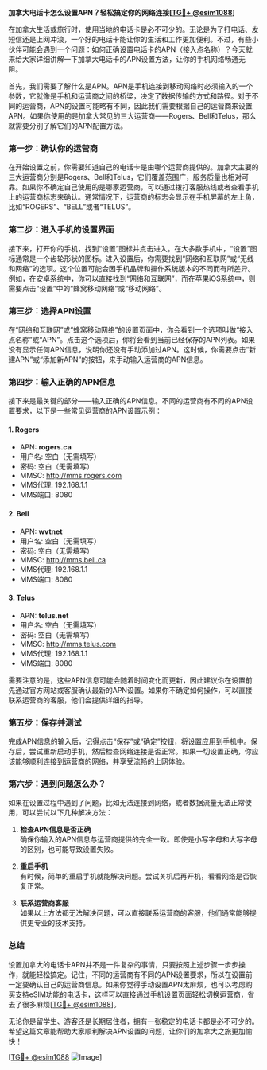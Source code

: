 **加拿大电话卡怎么设置APN？轻松搞定你的网络连接[[TG💪+ @esim1088](https://t.me/s/esim1088)]**

在加拿大生活或旅行时，使用当地的电话卡是必不可少的。无论是为了打电话、发短信还是上网冲浪，一个好的电话卡能让你的生活和工作更加便利。不过，有些小伙伴可能会遇到一个问题：如何正确设置电话卡的APN（接入点名称）？今天就来给大家详细讲解一下加拿大电话卡的APN设置方法，让你的手机网络畅通无阻。

首先，我们需要了解什么是APN。APN是手机连接到移动网络时必须输入的一个参数，它就像是手机和运营商之间的桥梁，决定了数据传输的方式和路径。对于不同的运营商，APN的设置可能略有不同，因此我们需要根据自己的运营商来设置APN。如果你使用的是加拿大常见的三大运营商——Rogers、Bell和Telus，那么就需要分别了解它们的APN配置方法。

### **第一步：确认你的运营商**
在开始设置之前，你需要知道自己的电话卡是由哪个运营商提供的。加拿大主要的三大运营商分别是Rogers、Bell和Telus，它们覆盖范围广，服务质量也相对可靠。如果你不确定自己使用的是哪家运营商，可以通过拨打客服热线或者查看手机上的运营商标志来确认。通常情况下，运营商的标志会显示在手机屏幕的左上角，比如“ROGERS”、“BELL”或者“TELUS”。

### **第二步：进入手机的设置界面**
接下来，打开你的手机，找到“设置”图标并点击进入。在大多数手机中，“设置”图标通常是一个齿轮形状的图标。进入设置后，你需要找到“网络和互联网”或“无线和网络”的选项。这个位置可能会因手机品牌和操作系统版本的不同而有所差异。例如，在安卓系统中，你可以直接找到“网络和互联网”，而在苹果iOS系统中，则需要点击“设置”中的“蜂窝移动网络”或“移动网络”。

### **第三步：选择APN设置**
在“网络和互联网”或“蜂窝移动网络”的设置页面中，你会看到一个选项叫做“接入点名称”或“APN”。点击这个选项后，你将会看到当前已经保存的APN列表。如果没有显示任何APN信息，说明你还没有手动添加过APN。这时候，你需要点击“新建APN”或“添加新APN”的按钮，来手动输入运营商的APN信息。

### **第四步：输入正确的APN信息**
接下来是最关键的部分——输入正确的APN信息。不同的运营商有不同的APN设置要求，以下是一些常见运营商的APN设置示例：

#### **1. Rogers**
- APN: **rogers.ca**
- 用户名: 空白（无需填写）
- 密码: 空白（无需填写）
- MMSC: http://mms.rogers.com
- MMS代理: 192.168.1.1
- MMS端口: 8080

#### **2. Bell**
- APN: **wvtnet**
- 用户名: 空白（无需填写）
- 密码: 空白（无需填写）
- MMSC: http://mms.bell.ca
- MMS代理: 192.168.1.1
- MMS端口: 8080

#### **3. Telus**
- APN: **telus.net**
- 用户名: 空白（无需填写）
- 密码: 空白（无需填写）
- MMSC: http://mms.telus.com
- MMS代理: 192.168.1.1
- MMS端口: 8080

需要注意的是，这些APN信息可能会随着时间变化而更新，因此建议你在设置前先通过官方网站或客服确认最新的APN设置。如果你不确定如何操作，可以直接联系运营商的客服，他们会提供详细的指导。

### **第五步：保存并测试**
完成APN信息的输入后，记得点击“保存”或“确定”按钮，将设置应用到手机中。保存后，尝试重新启动手机，然后检查网络连接是否正常。如果一切设置正确，你应该能够顺利连接到运营商的网络，并享受流畅的上网体验。

### **第六步：遇到问题怎么办？**
如果在设置过程中遇到了问题，比如无法连接到网络，或者数据流量无法正常使用，可以尝试以下几种解决方法：

1. **检查APN信息是否正确**  
   确保你输入的APN信息与运营商提供的完全一致。即使是小写字母和大写字母的区别，也可能导致设置失败。

2. **重启手机**  
   有时候，简单的重启手机就能解决问题。尝试关机后再开机，看看网络是否恢复正常。

3. **联系运营商客服**  
   如果以上方法都无法解决问题，可以直接联系运营商的客服，他们通常能够提供更专业的技术支持。

### **总结**
设置加拿大的电话卡APN并不是一件复杂的事情，只要按照上述步骤一步步操作，就能轻松搞定。记住，不同的运营商有不同的APN设置要求，所以在设置前一定要确认自己的运营商信息。如果你觉得手动设置APN太麻烦，也可以考虑购买支持eSIM功能的电话卡，这样可以直接通过手机设置页面轻松切换运营商，省去了很多麻烦[[TG💪+ @esim1088](https://t.me/s/esim1088)]。

无论你是留学生、游客还是长期居住者，拥有一张稳定的电话卡都是必不可少的。希望这篇文章能帮助大家顺利解决APN设置的问题，让你们的加拿大之旅更加愉快！

[[TG💪+ @esim1088](https://t.me/s/esim1088) ![Image](https://i.postimg.cc/4NQfJmqS/Snipaste-2025-05-13-00-14-12.png)]